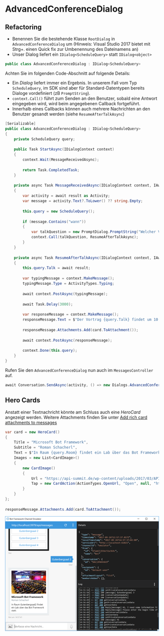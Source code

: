 # AdvancedConferenceDialog

## Refactoring
* Benennen Sie die bestehende Klasse ```RootDialog``` in ```AdvancedConferenceDialog``` um (Hinweis: Visual Studio 2017 bietet mit Strg+. einen Quick fix zur Umbenennung des Dateinamens an)
* Unser Dialog liefert ein ```IDialog<ScheduleQuery>``` statt ```IDialog<object>```

```cs
public class AdvancedConferenceDialog : IDialog<ScheduleQuery>
```

Achten Sie im folgenden Code-Abschnitt auf folgende Details:
* Ein *Dialog* liefert immer ein Ergebnis. In unserem Fall vom Typ ```ScheduleQuery```, im SDK sind aber für Standard-Datentypen bereits Dialoge vordefiniert (zB ```PromptString```).
* ```context.Call()``` führt zum Senden an den Benutzer, sobald eine Antwort eingegeben wird, wird beim angegebenen Callback fortgeführt.
* Innerhalb eines Callbacks können auch mehrere Nachrichten an den Benutzer gesandt werden (siehe ```ResumeAfterTalkAsync```)

```cs
[Serializable]
public class AdvancedConferenceDialog : IDialog<ScheduleQuery>
{
    private ScheduleQuery query;

    public Task StartAsync(IDialogContext context)
    {
        context.Wait(MessageReceivedAsync);

        return Task.CompletedTask;
    }

    private async Task MessageReceivedAsync(IDialogContext context, IAwaitable<object> result)
    {
        var activity = await result as Activity;
        var message = activity.Text?.ToLower() ?? string.Empty;

        this.query = new ScheduleQuery();

        if (message.Contains("wann"))
        {
            var talkQuestion = new PromptDialog.PromptString("Welcher Vortrag?", "Entschuldigung. Welchen Vortrag meinen Sie?", 3);
            context.Call(talkQuestion, ResumeAfterTalkAsync);
        }
    }

    private async Task ResumeAfterTalkAsync(IDialogContext context, IAwaitable<string> result)
    {
        this.query.Talk = await result;

        var typingMessage = context.MakeMessage();
        typingMessage.Type = ActivityTypes.Typing;

        await context.PostAsync(typingMessage);

        await Task.Delay(3000);

        var responseMessage = context.MakeMessage();
        responseMessage.Text = $"Der Vortrag {query.Talk} findet um 10:30 statt.";

        responseMessage.Attachments.Add(card.ToAttachment());

        await context.PostAsync(responseMessage);

        context.Done(this.query);
    }
}
```

Rufen Sie den ```AdvancedConferenceDialog``` nun auch im ```MessagesController``` auf.

```cs
await Conversation.SendAsync(activity, () => new Dialogs.AdvancedConferenceDialog());
```



## Hero Cards
Anstatt einer Textnachricht könnte am Schluss auch eine *HeroCard* angezeigt werden. Weitere Attachments finden Sie unter [Add rich card attachments to messages](https://docs.microsoft.com/en-us/bot-framework/dotnet/bot-builder-dotnet-add-rich-card-attachments)

```cs
var card = new HeroCard()
{
    Title = "Microsoft Bot Framework",
    Subtitle = "Roman Schacherl",
    Text = $"In Raum {query.Room} findet ein Lab über das Bot Framework statt.",
    Images = new List<CardImage>()
    {
        new CardImage()
        {
            Url = "https://api-summit.de/wp-content/uploads/2017/03/API_Summit-3914.jpg",
            Tap = new CardAction(ActionTypes.OpenUrl, "Open", null, "https://www.api-summit.de")
        }
    }
};

responseMessage.Attachments.Add(card.ToAttachment());
```

![HeroCard](images/herocard.png)
